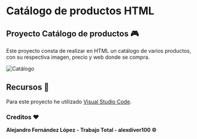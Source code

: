 # Catálogo de productos HTML

## Proyecto Catálogo de productos 🎮

Este proyecto consta de realizar en HTML un catálogo de varios productos, con su respectiva imagen, precio y web donde se compra.

![Catálogo](https://lh3.googleusercontent.com/57VBABsxuivSNZtePMbdGx4xamT8V8uL8IPk5YR_MYAQejQI2orn6wVErEGDlWWvBy3hM1CUKBMmiwBmtruW_gecITx6A7DAot1esTp5qUCrt0WpC31mecsXwNihNTByggOkKAmSOk1ySvhq0z-8oTU0XnwoyYnE-aG8LpI2qyy_iA4MwgNieGLzXxKzOUssxhDhdQnyI_CKnUXJCHFAcEhj9d-TdjcanOOcFPcYHWA7B0kHw6IsBpKxfqxih4AT8Jqw3Ll1KIUzpEJA0jx82p0LSO-QFMh4Nwpn-tgs0QGjcYjcoq5QrOuE3sXMRPayzwNMBTYDBgfgjNv_bAS_MCMG2LKwUN5coEzQKuZ-V_N60BHxKzZMZzmxEIJPh8M1KyZ0PfBhOxhK6noMfXjUgecrReOnteBY9HFZ_MOfy78hgFp5z8Q5XPp4avy01Pmvuip0cmiPn1kzDfgqUubLdU1YD5K96_vFI8Zvzd-hIihESb-KzGOwg0MMvKG8Tnq3ODuOkIzayVeEUcmkqUNyUlKhlzH-_wOJsCcDSFg8n7eWjxCB_mGDNFnJce8q_FJVZ5lOKF4_zpg4MsHQPENd-an_s6XV6m3IfECjmeMgyhzwl1thN0Oc-vPCYQS2rA8jBW8PTuL8M7LhipnO02rYJG3_q_dYCiKKblkF2ftDl64T-yTgGo77K20-92k-ZkGdFR7DbtFmm-t5jL-NQaP9o0M=w971-h540-no?authuser=0)

## Recursos 🔧

Para este proyecto he utilizado [Visual Studio Code](https://visualstudio.microsoft.com/es/downloads/).

### Creditos ❤

**Alejandro Fernández López - Trabajo Total - alexdiver100 &copy;**
